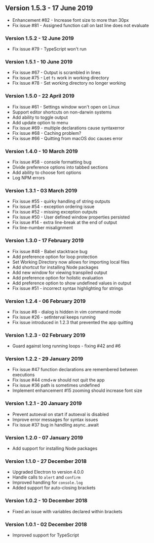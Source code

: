 ## Version 1.5.3 - 17 June 2019
  - Enhancement #82 - Increase font size to more than 30px
  - Fix issue #81 - Assigned function call on last line does not evaluate

### Version 1.5.2 - 12 June 2019
  - Fix issue #79 - TypeScript won't run

### Version 1.5.1 - 10 June 2019
  - Fix issue #67 - Output is scrambled in lines
  - Fix issue #75 - Let `fs` work in working directory
  - Fix issue #78 - Set working directory no longer working

### Version 1.5.0 - 22 April 2019
  - Fix issue #61 - Settings window won't open on Linux
  - Support editor shortcuts on non-darwin systems
  - Add ability to toggle output
  - Add update option to menu
  - Fix issue #69 - multiple declarations cause syntaxerror
  - Fix issue #68 - Caching problem?
  - Fix issue #66 - Quitting from macOS doc causes error

### Version 1.4.0 - 10 March 2019
  - Fix issue #58 - console formatting bug
  - Divide preference options into tabbed sections
  - Add ability to choose font options
  - Log NPM errors

### Version 1.3.1 - 03 March 2019
  - Fix issue #55 - quirky handling of string outputs
  - Fix issue #54 - exception ordering issue
  - Fix issue #52 - missing exception outputs
  - Fix issue #50 - User defined window properties persisted
  - Fix issue #14 - extra line-break at the end of output
  - Fix line-number misalignment

### Version 1.3.0 - 17 February 2019
  - Fix issue #48 - Babel stacktrace bug
  - Add preference option for loop protection
  - Set Working Directory now allows for importing local files
  - Add shortcut for installing Node packages
  - Add new window for viewing transpiled output
  - Add preference option for holistic evaluation
  - Add preference option to show undefined values in output
  - Fix issue #51 - incorrect syntax highlighting for strings

### Version 1.2.4 - 06 February 2019
  - Fix issue #8 - dialog is hidden in vim command mode
  - Fix issue #26 - setInterval keeps running
  - Fix issue introduced in 1.2.3 that prevented the app quitting

### Version 1.2.3 - 02 February 2019
- Guard against long running loops - fixing #42 and #6

### Version 1.2.2 - 29 January 2019

- Fix issue #47 function declarations are remembered between executions
- Fix issue #44 cmd+w should not quit the app
- Fix issue #36 path is sometimes undefined
- Implement enhancement #15 zooming should increase font size

### Version 1.2.1 - 20 January 2019

- Prevent autoeval on start if autoeval is disabled
- Improve error messages for syntax issues
- Fix issue #37 bug in handling async..await

### Version 1.2.0 - 07 January 2019

- Add support for installing Node packages

### Version 1.1.0 - 27 December 2018

- Upgraded Electron to version 4.0.0
- Handle calls to `alert` and `confirm`
- Improved handling for `console.log`
- Added support for auto-closing brackets

### Version 1.0.2 - 10 December 2018

- Fixed an issue with variables declared within brackets

### Version 1.0.1 - 02 December 2018

- Improved support for TypeScript